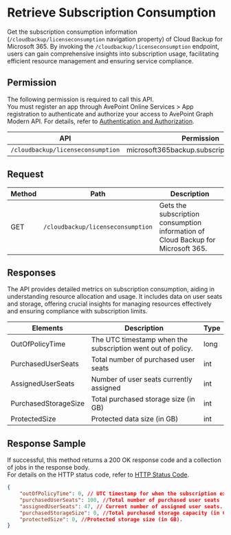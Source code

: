 # Retrieve Subscription Consumption

Get the subscription consumption information (`/cloudbackup/licenseconsumption` navigation property) of Cloud Backup for Microsoft 365. By invoking the `/cloudbackup/licenseconsumption` endpoint, users can gain comprehensive insights into subscription usage, facilitating efficient resource management and ensuring service compliance.  

## Permission

The following permission is required to call this API.  
You must register an app through AvePoint Online Services > App registration to authenticate and authorize your access to AvePoint Graph Modern API. For details, refer to [Authentication and Authorization](/docs/docs/Use%20AvePoint%20Graph%20Modern%20API.md/#authentication-and-authorization).

| API   | Permission  |
|-------------------|----------------------|
|`/cloudbackup/licenseconsumption`|microsoft365backup.subscriptionInfo.read.all |

## Request

| Method | Path | Description |
| --- | --- | --- |
| GET | `/cloudbackup/licenseconsumption` | Gets the subscription consumption information of Cloud Backup for Microsoft 365. |

## Responses

The API provides detailed metrics on subscription consumption, aiding in understanding resource allocation and usage. It includes data on user seats and storage, offering crucial insights for managing resources effectively and ensuring compliance with subscription limits.

| Elements | Description | Type |
| --- | --- | --- |
| OutOfPolicyTime | The UTC timestamp when the subscription went out of policy. | long |
| PurchasedUserSeats | Total number of purchased user seats | int |
| AssignedUserSeats | Number of user seats currently assigned | int |
| PurchasedStorageSize | Total purchased storage size (in GB) | int |
| ProtectedSize | Protected data size (in GB) | int |

## Response Sample

If successful, this method returns a 200 OK response code and a collection of jobs in the response body.  
For details on the HTTP status code, refer to [HTTP Status Code](/docs/docs/Use%20AvePoint%20Graph%20Modern%20API.md/#http-status-code).

```json
{
    "outOfPolicyTime": 0, // UTC timestamp for when the subscription expires
    "purchasedUserSeats": 100, //Total number of purchased user seats
    "assignedUserSeats": 47, // Current number of assigned user seats.
    "purchasedStorageSize": 0, //Total purchased storage capacity (in GB)
    "protectedSize": 0, //Protected storage size (in GB).
}
```
